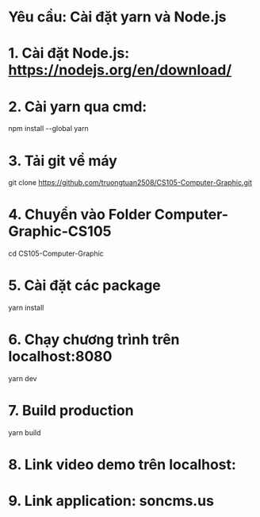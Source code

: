 # Yêu cầu: Cài đặt yarn và Node.js

# 1. Cài đặt Node.js: https://nodejs.org/en/download/

# 2. Cài yarn qua cmd: 
npm install --global yarn

# 3. Tải git về máy
git clone https://github.com/truongtuan2508/CS105-Computer-Graphic.git

# 4. Chuyển vào Folder Computer-Graphic-CS105
cd CS105-Computer-Graphic

# 5. Cài đặt các package
yarn install

# 6. Chạy chương trình trên localhost:8080
yarn dev

# 7. Build production
yarn build

# 8. Link video demo trên localhost:

# 9. Link application: soncms.us

